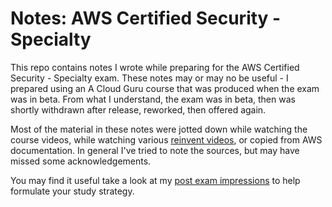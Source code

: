 # Notes: AWS Certified Security - Specialty

This repo contains notes I wrote while preparing for the AWS Certified Security - Specialty exam. These notes may or may no be useful - I prepared using an A Cloud Guru course that was produced when the exam was in beta. From what I understand, the exam was in beta, then was shortly withdrawn after release, reworked, then offered again.

Most of the material in these notes were jotted down while watching the course videos, while watching various [reinvent videos](https://reinventvideos.com/#), or copied from AWS documentation. In general I've tried to note the sources, but may have missed some acknowledgements.

You may find it useful take a look at my [post exam impressions](./post-exam-impressions.md) to help formulate your study strategy.
